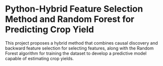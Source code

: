 # Python-Hybrid Feature Selection Method and Random Forest for Predicting Crop Yield
This project proposes a hybrid method that combines causal discovery and backward feature selection for selecting features, along with the Random Forest algorithm for training the dataset to develop a predictive model capable of estimating crop yields.

